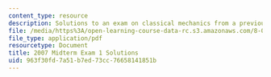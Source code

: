 ```yaml
---
content_type: resource
description: Solutions to an exam on classical mechanics from a previous semester.
file: /media/https%3A/open-learning-course-data-rc.s3.amazonaws.com/8-012-physics-i-classical-mechanics-fall-2008/963f30fd7a51b7ed73cc76658141851b_2007_quiz1_sol.pdf
file_type: application/pdf
resourcetype: Document
title: 2007 Midterm Exam 1 Solutions
uid: 963f30fd-7a51-b7ed-73cc-76658141851b
---
```

